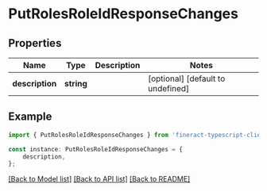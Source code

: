 # PutRolesRoleIdResponseChanges


## Properties

Name | Type | Description | Notes
------------ | ------------- | ------------- | -------------
**description** | **string** |  | [optional] [default to undefined]

## Example

```typescript
import { PutRolesRoleIdResponseChanges } from 'fineract-typescript-client';

const instance: PutRolesRoleIdResponseChanges = {
    description,
};
```

[[Back to Model list]](../README.md#documentation-for-models) [[Back to API list]](../README.md#documentation-for-api-endpoints) [[Back to README]](../README.md)
